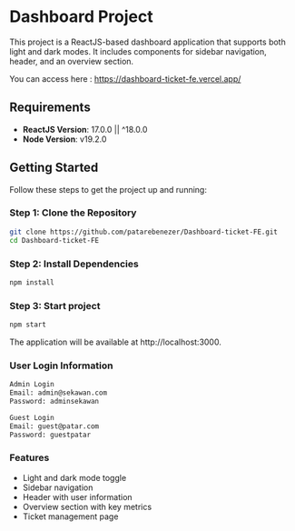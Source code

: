 # Dashboard Project

This project is a ReactJS-based dashboard application that supports both light and dark modes. It includes components for sidebar navigation, header, and an overview section.

You can access here : https://dashboard-ticket-fe.vercel.app/

## Requirements

- **ReactJS Version**: 17.0.0 || ^18.0.0
- **Node Version**: v19.2.0

## Getting Started

Follow these steps to get the project up and running:

### Step 1: Clone the Repository

```bash
git clone https://github.com/patarebenezer/Dashboard-ticket-FE.git
cd Dashboard-ticket-FE
```

### Step 2: Install Dependencies

```bash
npm install
```

### Step 3: Start project

```bash
npm start
```

The application will be available at http://localhost:3000.

### User Login Information

```bash
Admin Login
Email: admin@sekawan.com
Password: adminsekawan
```

```bash
Guest Login
Email: guest@patar.com
Password: guestpatar
```

### Features

- Light and dark mode toggle
- Sidebar navigation
- Header with user information
- Overview section with key metrics
- Ticket management page
